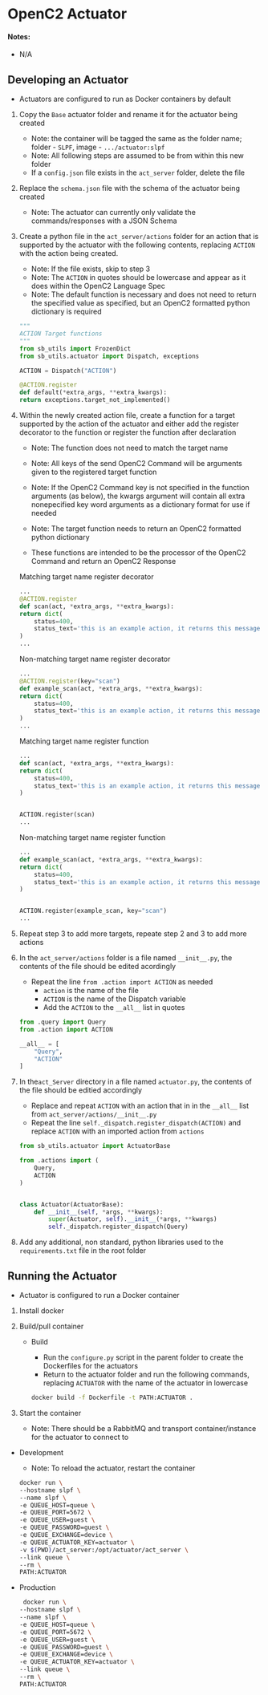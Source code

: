 # OpenC2 Actuator

#### Notes:
- N/A


## Developing an Actuator
- Actuators are configured to run as Docker containers by default

1. Copy the `Base` actuator folder and rename it for the actuator being created
	- Note: the container will be tagged the same as the folder name; folder - `SLPF`, image - `.../actuator:slpf`
	- Note: All following steps are assumed to be from within this new folder
	- If a `config.json` file exists in the `act_server` folder, delete the file

2. Replace the `schema.json` file with the schema of the actuator being created
	- Note: The actuator can currently only validate the commands/responses with a JSON Schema

3. Create a python file in the `act_server/actions` folder for an action that is supported by the actuator with the following contents, replacing `ACTION` with the action being created.
	- Note: If the file exists, skip to step 3
	- Note: The `ACTION` in quotes should be lowercase and appear as it does within the OpenC2 Language Spec
	- Note: The default function is necessary and does not need to return the specified value as specified, but an OpenC2 formatted python dictionary is required

	```python
	"""
	ACTION Target functions
	"""
    from sb_utils import FrozenDict
    from sb_utils.actuator import Dispatch, exceptions
	
	ACTION = Dispatch("ACTION")
	
	@ACTION.register
	def default(*extra_args, **extra_kwargs):
    return exceptions.target_not_implemented()
	```
	
4. Within the newly created action file, create a function for a target supported by the action of the actuator and either add the register decorator to the function or register the function after declaration
	- Note: The function does not need to match the target name
	- Note: All keys of the send OpenC2 Command will be arguments given to the registered target function
	- Note: If the OpenC2 Command key is not specified in the function arguments (as below), the kwargs argument will contain all extra nonepecified key word arguments as a dictionary format for use if needed
	- Note: The target function needs to return an OpenC2 formatted python dictionary

	- These functions are intended to be the processor of the OpenC2 Command and return an OpenC2 Response

	Matching target name register decorator
	
	```python
	...
	@ACTION.register
	def scan(act, *extra_args, **extra_kwargs):
    return dict(
        status=400,
        status_text='this is an example action, it returns this message'
    )
	...
	```
	
	Non-matching target name register decorator
	
	```python
	...
	@ACTION.register(key="scan")
	def example_scan(act, *extra_args, **extra_kwargs):
    return dict(
        status=400,
        status_text='this is an example action, it returns this message'
    )
	...
	```
	
	Matching target name register function
	
	```python
	...
	def scan(act, *extra_args, **extra_kwargs):
    return dict(
        status=400,
        status_text='this is an example action, it returns this message'
    )
    
    
	ACTION.register(scan)
	...
	```
	
	Non-matching target name register function
	
	```python
	...
	def example_scan(act, *extra_args, **extra_kwargs):
    return dict(
        status=400,
        status_text='this is an example action, it returns this message'
    )
    
    
	ACTION.register(example_scan, key="scan")
	...
	```
	
5. Repeat step 3 to add more targets, repeate step 2 and 3 to add more actions

6. In the `act_server/actions` folder is a file named `__init__.py`, the contents of the file should be edited acordingly
	- Repeat the line `from .action import ACTION` as needed
		- `action` is the name of the file
		- `ACTION` is the name of the Dispatch variable
		- Add the `ACTION` to the `__all__` list in quotes

	```python
	from .query import Query
	from .action import ACTION

	__all__ = [
	    "Query",
	    "ACTION"
	]
	```

7. In the`act_Server` directory in a file named `actuator.py`, the contents of the file should be editied accordingly
	- Replace and repeat `ACTION` with an action that in in the `__all__` list from `act_server/actions/__init__.py`
	- Repeat the line `self._dispatch.register_dispatch(ACTION)` and replace `ACTION` with an imported action from `actions`

	```python
    from sb_utils.actuator import ActuatorBase

	from .actions import (
	    Query,
	    ACTION
	)
	
	
	class Actuator(ActuatorBase):
	    def __init__(self, *args, **kwargs):
	        super(Actuator, self).__init__(*args, **kwargs)
	        self._dispatch.register_dispatch(Query)
	```

8. Add any additional, non standard, python libraries used to the `requirements.txt` file in the root folder


## Running the Actuator
- Actuator is configured to run a Docker container

1. Install docker

3. Build/pull container
    - Build
		- Run the `configure.py` script in the parent folder to create the Dockerfiles for the actuators
		- Return to the actuator folder and run the following commands, replacing `ACTUATOR` with the name of the actuator in lowercase
    	
	    ```bash
	    docker build -f Dockerfile -t PATH:ACTUATOR .
	    ```

4. Start the container
    - Note: There should be a RabbitMQ and transport container/instance for the actuator to connect to

- Development
    - Note: To reload the actuator, restart the container
    
     ```bash
    docker run \
	--hostname slpf \
	--name slpf \
    -e QUEUE_HOST=queue \
    -e QUEUE_PORT=5672 \
    -e QUEUE_USER=guest \
    -e QUEUE_PASSWORD=guest \
    -e QUEUE_EXCHANGE=device \
    -e QUEUE_ACTUATOR_KEY=actuator \
    -v $(PWD)/act_server:/opt/actuator/act_server \
	--link queue \
	--rm \
    PATH:ACTUATOR
	```
    
- Production
    
    ```bash
     docker run \
	--hostname slpf \
	--name slpf \
    -e QUEUE_HOST=queue \
    -e QUEUE_PORT=5672 \
    -e QUEUE_USER=guest \
    -e QUEUE_PASSWORD=guest \
    -e QUEUE_EXCHANGE=device \
    -e QUEUE_ACTUATOR_KEY=actuator \
	--link queue \
	--rm \
    PATH:ACTUATOR
	```
